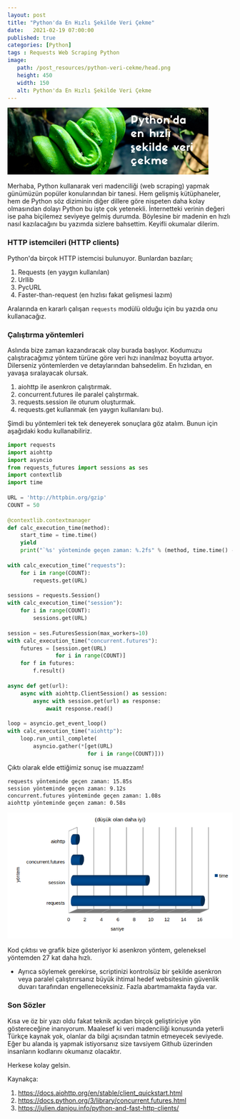 ```yaml
---
layout: post
title: "Python'da En Hızlı Şekilde Veri Çekme"
date:	2021-02-19 07:00:00
published: true
categories: [Python]
tags : Requests Web Scraping Python
image:
   path: /post_resources/python-veri-cekme/head.png
   height: 450
   width: 150
   alt: Python'da En Hızlı Şekilde Veri Çekme
---
```


![Python Hızlı Veri Çekme](post_resources/python-veri-cekme/head.png)


Merhaba, Python kullanarak veri madenciliği (web scraping) yapmak günümüzün popüler konularından bir tanesi. Hem gelişmiş kütüphaneler, hem de Python söz diziminin diğer dillere göre nispeten daha kolay olmasından dolayı Python bu işte çok yetenekli. İnternetteki verinin değeri ise paha biçilemez seviyeye gelmiş durumda. Böylesine bir madenin en hızlı nasıl kazılacağını bu yazımda sizlere bahsettim. Keyifli okumalar dilerim.


### [](#header-3)HTTP istemcileri (HTTP clients)

Python'da birçok HTTP istemcisi bulunuyor. Bunlardan bazıları;

1. Requests (en yaygın kullanılan)
1. Urllib
1. PycURL
1. Faster-than-request (en hızlısı fakat gelişmesi lazım)

Aralarında en kararlı çalışan `requests` modülü olduğu için bu yazıda onu kullanacağız.

### [](#header-3)Çalıştırma yöntemleri

Aslında bize zaman kazandıracak olay burada başlıyor. Kodumuzu çalıştıracağımız yöntem türüne göre veri hızı inanılmaz boyutta artıyor. Dilerseniz yöntemlerden ve detaylarından bahsedelim. En hızlıdan, en yavaşa sıralayacak olursak.

1. aiohttp ile asenkron çalıştırmak.
1. concurrent.futures ile paralel çalıştırmak.
1. requests.session ile oturum oluşturmak.
1. requests.get kullanmak (en yaygın kullanılanı bu).

Şimdi bu yöntemleri tek tek deneyerek sonuçlara göz atalım. Bunun için aşağıdaki kodu kullanabiliriz.

```python
import requests
import aiohttp
import asyncio
from requests_futures import sessions as ses
import contextlib
import time

URL = 'http://httpbin.org/gzip'
COUNT = 50

@contextlib.contextmanager
def calc_execution_time(method):
    start_time = time.time()
    yield
    print("`%s' yönteminde geçen zaman: %.2fs" % (method, time.time() - start_time))

with calc_execution_time("requests"):
    for i in range(COUNT):
        requests.get(URL)

sessions = requests.Session()
with calc_execution_time("session"):
    for i in range(COUNT):
        sessions.get(URL)

session = ses.FuturesSession(max_workers=10)
with calc_execution_time("concurrent.futures"):
    futures = [session.get(URL)
               for i in range(COUNT)]
    for f in futures:
        f.result()

async def get(url):
    async with aiohttp.ClientSession() as session:
        async with session.get(url) as response:
            await response.read()

loop = asyncio.get_event_loop()
with calc_execution_time("aiohttp"):
    loop.run_until_complete(
        asyncio.gather(*[get(URL)
                         for i in range(COUNT)]))
```

Çıktı olarak elde ettiğimiz sonuç ise muazzam!

```
requests yönteminde geçen zaman: 15.85s
session yönteminde geçen zaman: 9.12s
concurrent.futures yönteminde geçen zaman: 1.08s
aiohttp yönteminde geçen zaman: 0.58s
```

![Python kütüphane karşılaştırma](post_resources/python-veri-cekme/chart.png)

Kod çıktısı ve grafik bize gösteriyor ki asenkron yöntem, geleneksel yöntemden 27 kat daha hızlı.


* Ayrıca söylemek gerekirse, scriptinizi kontrolsüz bir şekilde asenkron veya paralel çalıştırırsanız büyük ihtimal hedef websitesinin güvenlik duvarı tarafından engelleneceksiniz. Fazla abartmamakta fayda var.


### [](#header-3)Son Sözler

Kısa ve öz bir yazı oldu fakat teknik açıdan birçok geliştiriciye yön göstereceğine inanıyorum. Maalesef ki veri madenciliği konusunda yeterli Türkçe kaynak yok, olanlar da bilgi açısından tatmin etmeyecek seviyede. Eğer bu alanda iş yapmak istiyorsanız size tavsiyem Github üzerinden insanların kodlarını okumanız olacaktır.

Herkese kolay gelsin.

Kaynakça:
1. https://docs.aiohttp.org/en/stable/client_quickstart.html
1. https://docs.python.org/3/library/concurrent.futures.html
1. https://julien.danjou.info/python-and-fast-http-clients/
